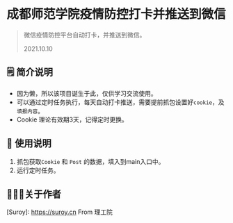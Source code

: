 # 成都师范学院疫情防控打卡并推送到微信

> 微信疫情防控平台自动打卡，并推送到微信。
>
> 2021.10.10

## 🗒️ 简介说明

- 因为懒，所以该项目诞生于此，仅供学习交流使用。
- 可以通过定时任务执行，每天自动打卡推送，需要提前抓包设置好`cookie`，及`填报内容`。
- Cookie 理论有效期3天，记得定时更换。

## 🎲 使用说明

1. 抓包获取`Cookie` 和 `Post` 的数据，填入到main入口中。
2. 运行定时任务。

## 👨🏻‍💻关于作者

[Suroy]: https://suroy.cn From 理工院
